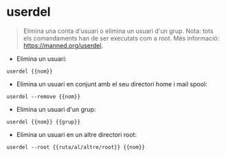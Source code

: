 # userdel

> Elimina una conta d'usuari o elimina un usuari d'un grup.
> Nota: tots els comandaments han de ser executats com a root.
> Més informació: <https://manned.org/userdel>.

- Elimina un usuari:

`userdel {{nom}}`

- Elimina un usuari en conjunt amb el seu directori home i mail spool:

`userdel --remove {{nom}}`

- Elimina un usuari d'un grup:

`userdel {{nom}} {{grup}}`

- Elimina un usuari en un altre directori root:

`userdel --root {{ruta/al/altre/root}} {{nom}}`
